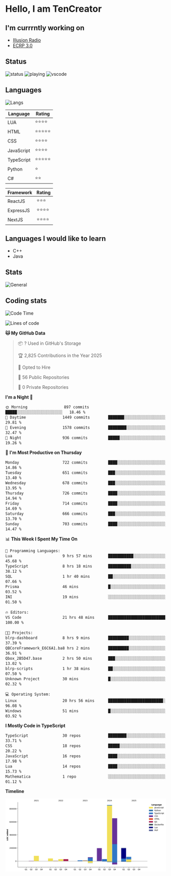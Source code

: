 # Hello, I am TenCreator

## I'm currrntly working on
- [Illusion Radio](https://illusionradio.co.uk/)
- [ECRP 3.0](http://github.com/Emerald-Coast-Roleplay/)

## Status
![status](https://api.statusbadges.me/badge/status/518334475038359555?simple=true&style=for-the-badge)
![playing](https://api.statusbadges.me/badge/playing/518334475038359555?style=for-the-badge)
![vscode](https://api.statusbadges.me/badge/vscode/518334475038359555?style=for-the-badge)

## Languages
![Langs](https://github-readme-stats.vercel.app/api/top-langs/?username=tencreator&layout=compact&theme=radical)


|Language|Rating|
|--------|------|
|LUA|⭐️⭐️⭐️⭐️|
|HTML|⭐️⭐️⭐️⭐️⭐️|
|CSS|⭐️⭐️⭐️⭐️|
|JavaScript|⭐️⭐️⭐️⭐️|
|TypeScript|⭐️⭐️⭐️⭐️⭐️|
|Python|⭐️|
|C#|⭐️⭐️ |

|Framework|Rating|
|--------|------|
|ReactJS|⭐️⭐️⭐|
|ExpressJS|⭐️⭐️⭐️⭐️|
|NextJS|⭐️⭐️⭐⭐️|

## Languages I would like to learn
- C++
- Java

## Stats
![General](https://github-readme-stats.vercel.app/api?username=tencreator&show_icons=true&theme=radical)

## Coding stats

<!--START_SECTION:waka-->
![Code Time](http://img.shields.io/badge/Code%20Time-569%20hrs%2054%20mins-blue)

![Lines of code](https://img.shields.io/badge/From%20Hello%20World%20I%27ve%20Written-2.3%20million%20lines%20of%20code-blue)

**🐱 My GitHub Data** 

> 📦 ? Used in GitHub's Storage 
 > 
> 🏆 2,825 Contributions in the Year 2025
 > 
> 💼 Opted to Hire
 > 
> 📜 56 Public Repositories 
 > 
> 🔑 0 Private Repositories 
 > 
**I'm a Night 🦉** 

```text
🌞 Morning                897 commits         █████░░░░░░░░░░░░░░░░░░░░   18.46 % 
🌆 Daytime                1449 commits        ███████░░░░░░░░░░░░░░░░░░   29.81 % 
🌃 Evening                1578 commits        ████████░░░░░░░░░░░░░░░░░   32.47 % 
🌙 Night                  936 commits         █████░░░░░░░░░░░░░░░░░░░░   19.26 % 
```
📅 **I'm Most Productive on Thursday** 

```text
Monday                   722 commits         ████░░░░░░░░░░░░░░░░░░░░░   14.86 % 
Tuesday                  651 commits         ███░░░░░░░░░░░░░░░░░░░░░░   13.40 % 
Wednesday                678 commits         ███░░░░░░░░░░░░░░░░░░░░░░   13.95 % 
Thursday                 726 commits         ████░░░░░░░░░░░░░░░░░░░░░   14.94 % 
Friday                   714 commits         ████░░░░░░░░░░░░░░░░░░░░░   14.69 % 
Saturday                 666 commits         ███░░░░░░░░░░░░░░░░░░░░░░   13.70 % 
Sunday                   703 commits         ████░░░░░░░░░░░░░░░░░░░░░   14.47 % 
```


📊 **This Week I Spent My Time On** 

```text
💬 Programming Languages: 
Lua                      9 hrs 57 mins       ███████████░░░░░░░░░░░░░░   45.68 % 
TypeScript               8 hrs 18 mins       ██████████░░░░░░░░░░░░░░░   38.12 % 
SQL                      1 hr 40 mins        ██░░░░░░░░░░░░░░░░░░░░░░░   07.66 % 
Prisma                   46 mins             █░░░░░░░░░░░░░░░░░░░░░░░░   03.52 % 
INI                      19 mins             ░░░░░░░░░░░░░░░░░░░░░░░░░   01.50 % 

🔥 Editors: 
VS Code                  21 hrs 48 mins      █████████████████████████   100.00 % 

🐱‍💻 Projects: 
blrp-dashboard           8 hrs 9 mins        █████████░░░░░░░░░░░░░░░░   37.39 % 
QBCoreFramework_E6C6A1.ba8 hrs 2 mins        █████████░░░░░░░░░░░░░░░░   36.91 % 
Qbox_2B5D47.base         2 hrs 50 mins       ███░░░░░░░░░░░░░░░░░░░░░░   13.02 % 
blrp-scripts             1 hr 38 mins        ██░░░░░░░░░░░░░░░░░░░░░░░   07.50 % 
Unknown Project          30 mins             █░░░░░░░░░░░░░░░░░░░░░░░░   02.32 % 

💻 Operating System: 
Linux                    20 hrs 56 mins      ████████████████████████░   96.08 % 
Windows                  51 mins             █░░░░░░░░░░░░░░░░░░░░░░░░   03.92 % 
```

**I Mostly Code in TypeScript** 

```text
TypeScript               30 repos            ████████░░░░░░░░░░░░░░░░░   33.71 % 
CSS                      18 repos            █████░░░░░░░░░░░░░░░░░░░░   20.22 % 
JavaScript               16 repos            ████░░░░░░░░░░░░░░░░░░░░░   17.98 % 
Lua                      14 repos            ████░░░░░░░░░░░░░░░░░░░░░   15.73 % 
Mathematica              1 repo              ░░░░░░░░░░░░░░░░░░░░░░░░░   01.12 % 
```



**Timeline**

![Lines of Code chart](https://raw.githubusercontent.com/tencreator/tencreator/main/assets/bar_graph.png)


<!--END_SECTION:waka-->
